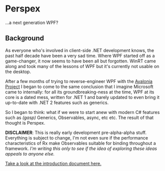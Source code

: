 # Perspex #

...a next generation WPF?

## Background ##

As everyone who's involved in client-side .NET development knows, the past half decade have been a 
very sad time. Where WPF started off as a game-changer, it now seems to have been all but forgotten.
WinRT came along and took many of the lessons of WPF but it's currently not usable on the desktop.

After a few months of trying to reverse-engineer WPF with the [Avalonia Project](https://github.com/grokys/Avalonia) I began to come to the same conclusion that I imagine Microsoft
came to internally: for all its groundbreaking-ness at the time, WPF at its core is a dated mess,
written for .NET 1 and barely updated to even bring it up-to-date with .NET 2 features such as
generics.

So I began to think: what if we were to start anew with modern C# features such as *(gasp)* 
Generics, Observables, async, etc etc. The result of that thought is Perspex.

**DISCLAIMER**: This is really early development pre-alpha-alpha stuff. Everything is subject to 
change, I'm not even sure if the performance characteristics of Rx make Observables suitable for 
binding throughout a framework. *I'm writing this only to see if the idea of exploring these ideas 
appeals to anyone else.*

[Take a look at the introduction document here.](Docs/intro.md)